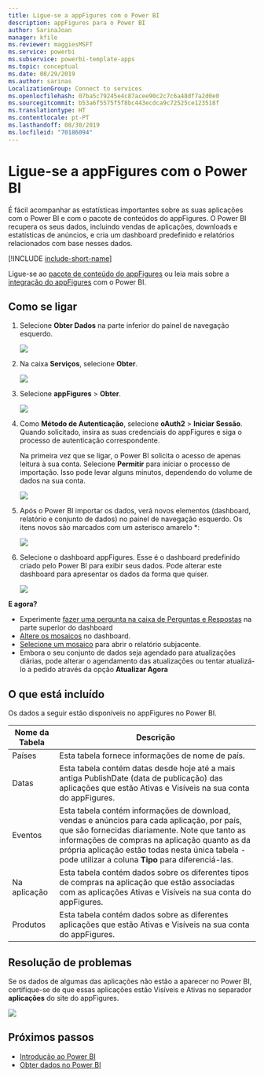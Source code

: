 ```yaml
---
title: Ligue-se a appFigures com o Power BI
description: appFigures para o Power BI
author: SarinaJoan
manager: kfile
ms.reviewer: maggiesMSFT
ms.service: powerbi
ms.subservice: powerbi-template-apps
ms.topic: conceptual
ms.date: 08/29/2019
ms.author: sarinas
LocalizationGroup: Connect to services
ms.openlocfilehash: 07ba5c79245e4c87acee90c2c7c6a48df7a2d0e0
ms.sourcegitcommit: b53a6f5575f5f8bc443ecdca9c72525ce123518f
ms.translationtype: HT
ms.contentlocale: pt-PT
ms.lasthandoff: 08/30/2019
ms.locfileid: "70186094"
---
```

# <a name="connect-to-appfigures-with-power-bi"></a>Ligue-se a appFigures com o Power BI
É fácil acompanhar as estatísticas importantes sobre as suas aplicações com o Power BI e com o pacote de conteúdos do appFigures. O Power BI recupera os seus dados, incluindo vendas de aplicações, downloads e estatísticas de anúncios, e cria um dashboard predefinido e relatórios relacionados com base nesses dados.

[!INCLUDE [include-short-name](./includes/service-deprecate-content-packs.md)]

Ligue-se ao [pacote de conteúdo do appFigures](https://app.powerbi.com/getdata/services/appfigures) ou leia mais sobre a [integração do appFigures](https://powerbi.microsoft.com/integrations/appfigures) com o Power BI.

## <a name="how-to-connect"></a>Como se ligar
1. Selecione **Obter Dados** na parte inferior do painel de navegação esquerdo.
   
   ![](media/service-connect-to-appfigures/pbi_getdata.png)
2. Na caixa **Serviços**, selecione **Obter**.
   
   ![](media/service-connect-to-appfigures/pbi_getservices.png)
3. Selecione **appFigures** \> **Obter**.
   
   ![](media/service-connect-to-appfigures/appfigures.png)
4. Como **Método de Autenticação**, selecione **oAuth2** \> **Iniciar Sessão**. Quando solicitado, insira as suas credenciais do appFigures e siga o processo de autenticação correspondente.
   
   Na primeira vez que se ligar, o Power BI solicita o acesso de apenas leitura à sua conta. Selecione **Permitir** para iniciar o processo de importação. Isso pode levar alguns minutos, dependendo do volume de dados na sua conta.
   
   ![](media/service-connect-to-appfigures/appfiguresdoc_06.png)
5. Após o Power BI importar os dados, verá novos elementos (dashboard, relatório e conjunto de dados) no painel de navegação esquerdo. Os itens novos são marcados com um asterisco amarelo \*:
   
    ![](media/service-connect-to-appfigures/pbi_appfigures3.png)
6. Selecione o dashboard appFigures. Esse é o dashboard predefinido criado pelo Power BI para exibir seus dados. Pode alterar este dashboard para apresentar os dados da forma que quiser.
   
    ![](media/service-connect-to-appfigures/appfiguresdoc_01.png)

**E agora?**

* Experimente [fazer uma pergunta na caixa de Perguntas e Respostas](consumer/end-user-q-and-a.md) na parte superior do dashboard
* [Altere os mosaicos](service-dashboard-edit-tile.md) no dashboard.
* [Selecione um mosaico](consumer/end-user-tiles.md) para abrir o relatório subjacente.
* Embora o seu conjunto de dados seja agendado para atualizações diárias, pode alterar o agendamento das atualizações ou tentar atualizá-lo a pedido através da opção **Atualizar Agora**

## <a name="whats-included"></a>O que está incluído
Os dados a seguir estão disponíveis no appFigures no Power BI.

| **Nome da Tabela** | **Descrição** |
| --- | --- |
| Países |Esta tabela fornece informações de nome de país. |
| Datas |Esta tabela contém datas desde hoje até a mais antiga PublishDate (data de publicação) das aplicações que estão Ativas e Visíveis na sua conta do appFigures. |
| Eventos |Esta tabela contém informações de download, vendas e anúncios para cada aplicação, por país, que são fornecidas diariamente. Note que tanto as informações de compras na aplicação quanto as da própria aplicação estão todas nesta única tabela - pode utilizar a coluna <strong>Tipo</strong> para diferenciá-las. |
| Na aplicação |Esta tabela contém dados sobre os diferentes tipos de compras na aplicação que estão associadas com as aplicações Ativas e Visíveis na sua conta do appFigures. |
| Produtos |Esta tabela contém dados sobre as diferentes aplicações que estão Ativas e Visíveis na sua conta do appFigures. |

## <a name="troubleshooting"></a>Resolução de problemas
Se os dados de algumas das aplicações não estão a aparecer no Power BI, certifique-se de que essas aplicações estão Visíveis e Ativas no separador **aplicações** do site do appFigures.

![](media/service-connect-to-appfigures/appfiguresdoc_11.png)

## <a name="next-steps"></a>Próximos passos
* [Introdução ao Power BI](service-get-started.md)
* [Obter dados no Power BI](service-get-data.md)

